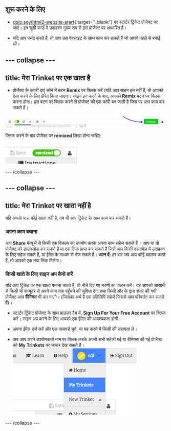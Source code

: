 ## शुरू करने के लिए

- [dojo.soy/html2-website-start](http://dojo.soy/html2-website-start){:target="_blank"} पर स्टार्टर ट्रिंकेट प्रोजेक्ट पर जाएं। इन सुशी कार्ड में उदाहरण मुख्य रूप से इस प्रोजैक्ट पर आधारित हैं।

- यदि आप पसंद करते हैं, तो आप उस वेबसाइट के साथ काम कर सकते हैं जो आपने पहले से बनाई थी।

--- collapse ---
---
title: मेरा Trinket पर एक खाता है
---

- प्रोजैक्ट के ऊपरी दाएं कोने में बटन **Remix** पर क्लिक करें (यदि आप साइन इन नहीं हैं, तो आपको ऐसा करने के लिए प्रेरित किया जाएगा। साइन इन करने के बाद, आपको **Remix** बटन पर क्लिक करना होगा। इस बटन पर क्लिक करने से प्रोजेक्ट की एक कॉपी बन जाती है जिस पर आप काम कर सकते हैं। 

![रीमिक्स बटन](images/tktRemixButtonArrow.png)

क्लिक करने के बाद प्रोजैक्ट पर **remixed** लिखा होना चाहिए:

![बटन अब "remixed"" कहता है](images/tktRemixedSmall.png)

--- /collapse ---

--- collapse ---
---
title: मेरा Trinket पर खाता नहीं है
---

यदि आपके पास कोई खाता नहीं है, तब भी आप ट्रिंकेट के साथ काम कर सकते हैं।

### अपना काम बचाना

आप **Share** मेन्यू में से किसी एक विकल्प का उपयोग करके अपना काम सहेज सकते हैं । आप या तो प्रोजैक्ट को डाउनलोड कर सकते हैं या एक लिंक प्राप्त कर सकते हैं जिसे आप किसी दस्तावेज़ में उदाहरण के लिए सहेज सकते हैं, या ईमेल के माध्यम से भेज सकते हैं। **ध्यान दें:** हर बार जब आप कोई बदलाव करते हैं, तो आपको एक नया लिंक मिलेगा।

### किसी खाते के लिए साइन अप कैसे करें

यदि आप ट्रिंकेट पर एक खाता बनाना चाहते हैं, तो नीचे दिए गए चरणों का पालन करें। यह आपको आसानी से किसी भी कंप्यूटर से अपने काम तक पहुँचने की सुविधा देगा तथा किसी और के द्वारा शेयर की गयी प्रोजैक्ट आप **रीमिक्स** भी कर पाएंगे। (जिसका अर्थ है एक प्रतिलिपि सहेजें जिससे आप परिवर्तन कर सकते हैं)।

- स्टार्टर ट्रिंकेट प्रोजेक्ट के साथ ब्राउज़र टैब में, **Sign Up For Your Free Account** पर क्लिक करें। साइन अप करने के लिए आपको एक ईमेल की आवश्यकता होगी।

- अपना ईमेल दर्ज करें और एक पासवर्ड चुनें, या यह करने में किसी की सहायता ले।

- अब आप अपने उपयोगकर्ता नाम पर क्लिक करके अपनी सभी सहेजी गई या रीमिक्स की गई प्रोजैक्ट को **My Trinkets** पर जाकर देख सकते हैं। !["My Trinkets" मेनू आइटम](images/myTrinketsMenu.png)

--- /collapse ---